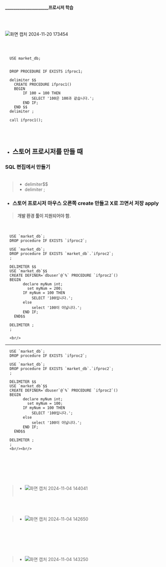 
<br/><br/><br/>
 #### _____________________프로시저  학습 

<br/><br/>
 
![화면 캡처 2024-11-20 173454](https://github.com/user-attachments/assets/61556f7c-452d-41e4-ab73-0bf26e9a4843)

<br/><br/>

      USE market_db;
      
      
      DROP PROCEDURE IF EXISTS ifproc1;
      
      delimiter $$
      	CREATE PROCEDURE ifproc1()
      	BEGIN
      		IF 100 = 100 THEN
      			SELECT '100은 100과 같습니다.';
      		END IF;
      	END $$
      delimiter ;
      
      call ifproc1();

<br/><br/>

* ##  스토어 프로시저를 만들 때 
### SQL 편집에서 만들기 <br/><br/>
>*  delimiter$$<br/>
>*  delimiter ;

* ### 스토어 프로시저 마우스 오른쪽 create 만들고  X로 끄면서 저장 apply 
> ####  개발 환경 툴이 지원되어야 함.

<br/>
      
      USE `market_db`;
      DROP procedure IF EXISTS `ifproc2`;
      
      USE `market_db`;
      DROP procedure IF EXISTS `market_db`.`ifproc2`;
      ;
      
      DELIMITER $$
      USE `market_db`$$
      CREATE DEFINER=`dbuser`@`%` PROCEDURE `ifproc2`()
      BEGIN
      		declare myNum int;
              set myNum = 200;
      		IF myNum = 100 THEN
      			SELECT '100입니다.';
      		else
      			select '100이 아닙니다.';
      		END IF;
      	END$$
      
      DELIMITER ;
      ;

      <br/>
 -------------------------------------------     


      USE `market_db`;
      DROP procedure IF EXISTS `ifproc2`;
      
      USE `market_db`;
      DROP procedure IF EXISTS `market_db`.`ifproc2`;
      ;
      
      DELIMITER $$
      USE `market_db`$$
      CREATE DEFINER=`dbuser`@`%` PROCEDURE `ifproc2`()
      BEGIN
      		declare myNum int;
              set myNum = 100;
      		IF myNum = 100 THEN
      			SELECT '100입니다.';
      		else
      			select '100이 아닙니다.';
      		END IF;
      	END$$
      
      DELIMITER ;
      ;
      <br/><br/>



<br/><br/>


<br/><br/>



>* ![화면 캡처 2024-11-04 144041](https://github.com/user-attachments/assets/4de6ca10-b686-4996-b519-7b6ce3d018e3)
<br/><br/>


<br/><br/>
>* ![화면 캡처 2024-11-04 142650](https://github.com/user-attachments/assets/6fea189d-81ef-45e4-b7a1-fc0b59826430)

<br/><br/>


<br/><br/>
>* ![화면 캡처 2024-11-04 143250](https://github.com/user-attachments/assets/3e2a2758-5dcb-4ec1-8423-b4903e3e53a8)



<br/><br/>
